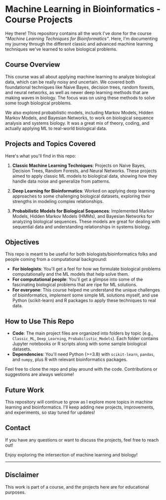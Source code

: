 # Machine Learning in Bioinformatics - Course Projects

Hey there! This repository contains all the work I've done for the course *"Machine Learning Techniques for Bioinformatics"*. Here, I'm documenting my journey through the different classic and advanced machine learning techniques we've learned to solve biological problems.

## Course Overview

This course was all about applying machine learning to analyze biological data, which can be really noisy and uncertain. We covered both foundational techniques like Naive Bayes, decision trees, random forests, and neural networks, as well as newer deep learning methods that are making waves in biology. The focus was on using these methods to solve some tough biological problems.

We also explored probabilistic models, including Markov Models, Hidden Markov Models, and Bayesian Networks, to work on biological sequence analysis and systems biology. It was a great mix of theory, coding, and actually applying ML to real-world biological data.

## Projects and Topics Covered

Here's what you'll find in this repo:

1. **Classic Machine Learning Techniques**: Projects on Naive Bayes, Decision Trees, Random Forests, and Neural Networks. These projects aimed to apply classic ML models to biological data, showing how they handle data noise and generalize from patterns.

2. **Deep Learning for Bioinformatics**: Worked on applying deep learning approaches to some challenging biological datasets, exploring their strengths in modeling complex relationships.

3. **Probabilistic Models for Biological Sequences**: Implemented Markov Models, Hidden Markov Models (HMMs), and Bayesian Networks for analyzing biological sequences. These models are great for dealing with sequential data and understanding relationships in systems biology.

## Objectives

This repo is meant to be useful for both biologists/bioinformatics folks and people coming from a computational background:

- **For biologists**: You'll get a feel for how we formulate biological problems computationally and the ML models that help solve them.
- **For computational people**: You'll get a glimpse into some of the fascinating biological problems that are ripe for ML solutions.
- **For everyone**: This course helped me understand the unique challenges of bioinformatics, implement some simple ML solutions myself, and use Python (scikit-learn) and R packages to apply these techniques to real data.

## How to Use This Repo

- **Code**: The main project files are organized into folders by topic (e.g., `Classic_ML`, `Deep_Learning`, `Probabilistic_Models`). Each folder contains Jupyter notebooks or R scripts along with some sample biological datasets.
- **Dependencies**: You'll need Python (>=3.8) with `scikit-learn`, `pandas`, and `numpy`, plus R with relevant bioinformatics packages.

Feel free to clone the repo and play around with the code. Contributions or suggestions are always welcome!

## Future Work

This repository will continue to grow as I explore more topics in machine learning and bioinformatics. I'll keep adding new projects, improvements, and experiments, so stay tuned for updates!

## Contact

If you have any questions or want to discuss the projects, feel free to reach out!

Enjoy exploring the intersection of machine learning and biology!

---

## Disclaimer
This work is part of a course, and the projects here are for educational purposes.
